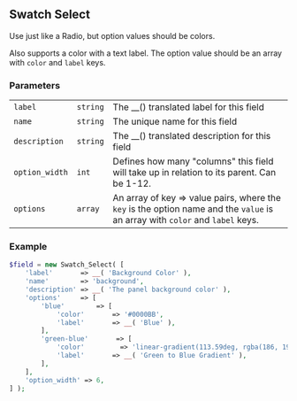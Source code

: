 ## Swatch Select

Use just like a Radio, but option values should be colors.

Also supports a color with a text label. The option value should be an array with `color` and `label` keys.

### Parameters

||||
|---|---|---|
| `label`       | `string` | The __() translated label for this field       |
| `name`        | `string` | The unique name for this field                 |
| `description` | `string` | The __() translated description for this field |
| `option_width` | `int` | Defines how many "columns" this field will take up in relation to its parent. Can be 1-12. |
| `options` | `array` | An array of key => value pairs, where the `key` is the option name and the `value` is an array with `color` and `label` keys. |


### Example

```php
$field = new Swatch_Select( [
    'label'       => __( 'Background Color' ),
    'name'        => 'background',
    'description' => __( 'The panel background color' ),
    'options'     => [
        'blue'        => [
            'color'       => '#0000BB',
            'label'       => __( 'Blue' ),
        ],
        'green-blue'       => [
            'color'         => 'linear-gradient(113.59deg, rgba(186, 191, 16, 1) 0%, rgba(169, 189, 36, 1) 12.24%, rgba(126, 185, 88, 1) 37.36%, rgba(57, 179, 171, 1) 72.79%, rgba(0, 174, 239, 1) 100%)',
            'label'       => __( 'Green to Blue Gradient' ),
        ],
    ],
    'option_width' => 6,
] );
```